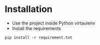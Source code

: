 # Installation
- Use the project inside Python virtaulenv
- Install the requirements
```
pip install -r requirement.txt
```
